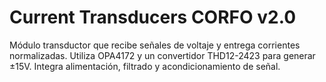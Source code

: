 # Current Transducers CORFO v2.0

Módulo transductor que recibe señales de voltaje y entrega corrientes normalizadas. 
Utiliza OPA4172 y un convertidor THD12-2423 para generar ±15V. Integra alimentación, filtrado y acondicionamiento de señal.
